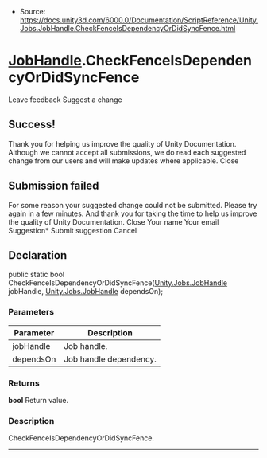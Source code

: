 * Source: https://docs.unity3d.com/6000.0/Documentation/ScriptReference/Unity.Jobs.JobHandle.CheckFenceIsDependencyOrDidSyncFence.html

#  [JobHandle](https://docs.unity3d.com/6000.0/Documentation/ScriptReference/Unity.Jobs.JobHandle.html).CheckFenceIsDependencyOrDidSyncFence
Leave feedback
Suggest a change
## Success!
Thank you for helping us improve the quality of Unity Documentation. Although we cannot accept all submissions, we do read each suggested change from our users and will make updates where applicable.
Close
## Submission failed
For some reason your suggested change could not be submitted. Please <a>try again</a> in a few minutes. And thank you for taking the time to help us improve the quality of Unity Documentation.
Close
Your name Your email Suggestion* Submit suggestion
Cancel
## Declaration
public static bool CheckFenceIsDependencyOrDidSyncFence([Unity.Jobs.JobHandle](https://docs.unity3d.com/6000.0/Documentation/ScriptReference/Unity.Jobs.JobHandle.html) jobHandle, [Unity.Jobs.JobHandle](https://docs.unity3d.com/6000.0/Documentation/ScriptReference/Unity.Jobs.JobHandle.html) dependsOn); 
### Parameters
Parameter | Description  
---|---  
jobHandle | Job handle.  
dependsOn | Job handle dependency.  
### Returns
**bool** Return value. 
### Description
CheckFenceIsDependencyOrDidSyncFence. 
* * *
